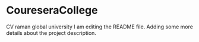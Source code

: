 # CoureseraCollege
CV raman global university
I am editing the README file. Adding some more details about the project description.
